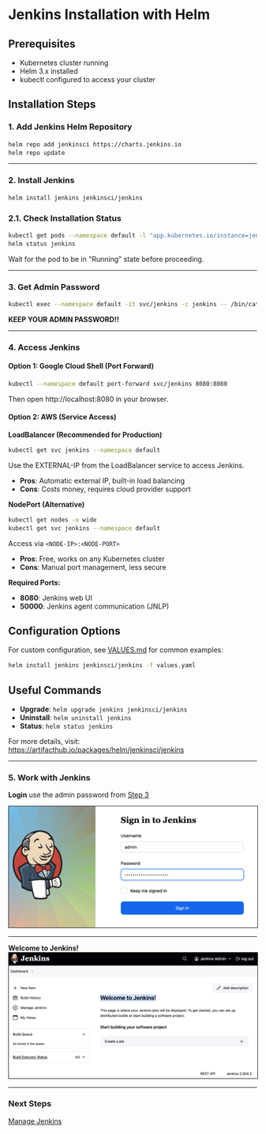 # Jenkins Installation with Helm

## Prerequisites
- Kubernetes cluster running
- Helm 3.x installed
- kubectl configured to access your cluster

## Installation Steps

### 1. Add Jenkins Helm Repository
```bash
helm repo add jenkinsci https://charts.jenkins.io
helm repo update
```
---

### 2. Install Jenkins
```bash
helm install jenkins jenkinsci/jenkins
```

### 2.1. Check Installation Status
```bash
kubectl get pods --namespace default -l "app.kubernetes.io/instance=jenkins"
helm status jenkins
```
Wait for the pod to be in "Running" state before proceeding.

---

### 3. Get Admin Password
```bash
kubectl exec --namespace default -it svc/jenkins -c jenkins -- /bin/cat /run/secrets/additional/chart-admin-password && echo
```
**KEEP YOUR ADMIN PASSWORD!!**

---

### 4. Access Jenkins

#### Option 1: Google Cloud Shell (Port Forward)
```bash
kubectl --namespace default port-forward svc/jenkins 8080:8080
```
Then open http://localhost:8080 in your browser.

#### Option 2: AWS (Service Access)

**LoadBalancer (Recommended for Production)**
```bash
kubectl get svc jenkins --namespace default
```
Use the EXTERNAL-IP from the LoadBalancer service to access Jenkins.
- **Pros**: Automatic external IP, built-in load balancing
- **Cons**: Costs money, requires cloud provider support

**NodePort (Alternative)**
```bash
kubectl get nodes -o wide
kubectl get svc jenkins --namespace default
```
Access via `<NODE-IP>:<NODE-PORT>`
- **Pros**: Free, works on any Kubernetes cluster
- **Cons**: Manual port management, less secure

**Required Ports:**
- **8080**: Jenkins web UI
- **50000**: Jenkins agent communication (JNLP)


## Configuration Options

For custom configuration, see [VALUES.md](./VALUES.md) for common examples:
```bash
helm install jenkins jenkinsci/jenkins -f values.yaml
```

## Useful Commands

- **Upgrade**: `helm upgrade jenkins jenkinsci/jenkins`
- **Uninstall**: `helm uninstall jenkins`
- **Status**: `helm status jenkins`

For more details, visit: https://artifacthub.io/packages/helm/jenkinsci/jenkins

---
### 5. Work with Jenkins

**Login**
use the admin password from [Step 3](https://github.com/elevy99927/Jenkins-k8s/tree/main/Part4-CICD/04-Jenkins/01-install#3-get-admin-password)

<img src="./images/login.png" border="1">

---
**Welcome to Jenkins!**
<img src="./images/welcome.png" border="1">


---
### **Next Steps**
<A href="../02-manage/README.md">Manage Jenkins</A>
